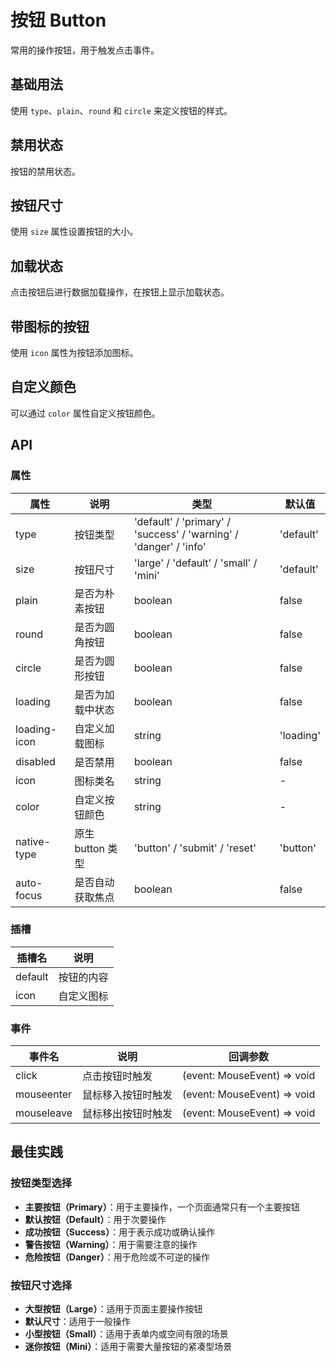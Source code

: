 # 按钮 Button

常用的操作按钮，用于触发点击事件。

## 基础用法

使用 `type`、`plain`、`round` 和 `circle` 来定义按钮的样式。

<demo component-name="button">
  <BasicButton />
  <template #code>

```vue
<template>
  <div class="button-row">
    <t-button>默认按钮</t-button>
    <t-button type="primary">主要按钮</t-button>
    <t-button type="success">成功按钮</t-button>
    <t-button type="info">信息按钮</t-button>
    <t-button type="warning">警告按钮</t-button>
    <t-button type="danger">危险按钮</t-button>
  </div>

  <div class="button-row">
    <t-button plain>朴素按钮</t-button>
    <t-button type="primary" plain>主要按钮</t-button>
    <t-button type="success" plain>成功按钮</t-button>
    <t-button type="info" plain>信息按钮</t-button>
    <t-button type="warning" plain>警告按钮</t-button>
    <t-button type="danger" plain>危险按钮</t-button>
  </div>

  <div class="button-row">
    <t-button round>圆角按钮</t-button>
    <t-button type="primary" round>主要按钮</t-button>
    <t-button type="success" round>成功按钮</t-button>
    <t-button type="info" round>信息按钮</t-button>
    <t-button type="warning" round>警告按钮</t-button>
    <t-button type="danger" round>危险按钮</t-button>
  </div>

  <div class="button-row">
    <t-button circle icon="search" />
    <t-button type="primary" circle icon="edit" />
    <t-button type="success" circle icon="check" />
    <t-button type="info" circle icon="message" />
    <t-button type="warning" circle icon="star" />
    <t-button type="danger" circle icon="delete" />
  </div>
</template>

<script setup>
import { TButton } from "tune-ui";
</script>
```

  </template>
</demo>

## 禁用状态

按钮的禁用状态。

<demo component-name="button">
  <DisabledButton />
  <template #code>

```vue
<template>
  <div class="button-row">
    <t-button disabled>默认按钮</t-button>
    <t-button type="primary" disabled>主要按钮</t-button>
    <t-button type="success" disabled>成功按钮</t-button>
    <t-button type="info" disabled>信息按钮</t-button>
    <t-button type="warning" disabled>警告按钮</t-button>
    <t-button type="danger" disabled>危险按钮</t-button>
  </div>

  <div class="button-row">
    <t-button plain disabled>朴素按钮</t-button>
    <t-button type="primary" plain disabled>主要按钮</t-button>
    <t-button type="success" plain disabled>成功按钮</t-button>
    <t-button type="info" plain disabled>信息按钮</t-button>
    <t-button type="warning" plain disabled>警告按钮</t-button>
    <t-button type="danger" plain disabled>危险按钮</t-button>
  </div>
</template>

<script setup>
import { TButton } from "tune-ui";
</script>
```

  </template>
</demo>

## 按钮尺寸

使用 `size` 属性设置按钮的大小。

<demo component-name="button">
  <SizeButton />
  <template #code>

```vue
<template>
  <div class="button-row">
    <t-button size="large">大型按钮</t-button>
    <t-button>默认按钮</t-button>
    <t-button size="small">小型按钮</t-button>
    <t-button size="mini">迷你按钮</t-button>
  </div>

  <div class="button-row">
    <t-button size="large" round>大型按钮</t-button>
    <t-button round>默认按钮</t-button>
    <t-button size="small" round>小型按钮</t-button>
    <t-button size="mini" round>迷你按钮</t-button>
  </div>
</template>

<script setup>
import { TButton } from "tune-ui";
</script>
```

  </template>
</demo>

## 加载状态

点击按钮后进行数据加载操作，在按钮上显示加载状态。

<demo component-name="button">
  <LoadingButton />
  <template #code>

```vue
<template>
  <t-button type="primary" loading>加载中</t-button>
  <t-button type="primary" loading-icon="loading" loading>加载中</t-button>
  <t-button type="primary" :loading="loading" @click="onClick">点击加载</t-button>
</template>

<script setup>
import { ref } from "vue";
import { TButton } from "tune-ui";

const loading = ref(false);

const onClick = () => {
  loading.value = true;
  setTimeout(() => {
    loading.value = false;
  }, 2000);
};
</script>
```

  </template>
</demo>

## 带图标的按钮

使用 `icon` 属性为按钮添加图标。

<demo component-name="button">
  <IconButton />
  <template #code>

```vue
<template>
  <t-button type="primary" icon="edit">编辑</t-button>
  <t-button type="primary" icon="share">分享</t-button>
  <t-button type="primary" icon="delete">删除</t-button>
  <t-button type="primary" icon="search">搜索</t-button>
  <t-button type="primary">上传<t-icon icon="upload-fill" /></t-button>
</template>

<script setup>
import { TButton, TIcon } from "tune-ui";
</script>
```

  </template>
</demo>

## 自定义颜色

可以通过 `color` 属性自定义按钮颜色。

<demo component-name="button">
  <CustomColorButton />
  <template #code>

```vue
<template>
  <div class="button-row">
    <t-button color="#626aef">自定义颜色</t-button>
    <t-button color="#626aef" plain>自定义颜色</t-button>
    <t-button color="#626aef" disabled>自定义颜色</t-button>
  </div>

  <div class="button-row">
    <t-button color="rgba(100, 108, 255, 0.8)">自定义颜色</t-button>
    <t-button color="rgba(100, 108, 255, 0.8)" plain>自定义颜色</t-button>
    <t-button color="rgba(100, 108, 255, 0.8)" disabled>自定义颜色</t-button>
  </div>
</template>

<script setup>
import { TButton } from "tune-ui";
</script>
```

  </template>
</demo>

## API

### 属性

| 属性         | 说明             | 类型                                                              | 默认值    |
| ------------ | ---------------- | ----------------------------------------------------------------- | --------- |
| type         | 按钮类型         | 'default' / 'primary' / 'success' / 'warning' / 'danger' / 'info' | 'default' |
| size         | 按钮尺寸         | 'large' / 'default' / 'small' / 'mini'                            | 'default' |
| plain        | 是否为朴素按钮   | boolean                                                           | false     |
| round        | 是否为圆角按钮   | boolean                                                           | false     |
| circle       | 是否为圆形按钮   | boolean                                                           | false     |
| loading      | 是否为加载中状态 | boolean                                                           | false     |
| loading-icon | 自定义加载图标   | string                                                            | 'loading' |
| disabled     | 是否禁用         | boolean                                                           | false     |
| icon         | 图标类名         | string                                                            | -         |
| color        | 自定义按钮颜色   | string                                                            | -         |
| native-type  | 原生 button 类型 | 'button' / 'submit' / 'reset'                                     | 'button'  |
| auto-focus   | 是否自动获取焦点 | boolean                                                           | false     |

### 插槽

| 插槽名  | 说明       |
| ------- | ---------- |
| default | 按钮的内容 |
| icon    | 自定义图标 |

### 事件

| 事件名     | 说明               | 回调参数                    |
| ---------- | ------------------ | --------------------------- |
| click      | 点击按钮时触发     | (event: MouseEvent) => void |
| mouseenter | 鼠标移入按钮时触发 | (event: MouseEvent) => void |
| mouseleave | 鼠标移出按钮时触发 | (event: MouseEvent) => void |

## 最佳实践

### 按钮类型选择

- **主要按钮（Primary）**：用于主要操作，一个页面通常只有一个主要按钮
- **默认按钮（Default）**：用于次要操作
- **成功按钮（Success）**：用于表示成功或确认操作
- **警告按钮（Warning）**：用于需要注意的操作
- **危险按钮（Danger）**：用于危险或不可逆的操作

### 按钮尺寸选择

- **大型按钮（Large）**：适用于页面主要操作按钮
- **默认尺寸**：适用于一般操作
- **小型按钮（Small）**：适用于表单内或空间有限的场景
- **迷你按钮（Mini）**：适用于需要大量按钮的紧凑型场景

<script setup>
import BasicButton from '../examples/button/BasicButton.vue'
import DisabledButton from '../examples/button/DisabledButton.vue'
import SizeButton from '../examples/button/SizeButton.vue'
import LoadingButton from '../examples/button/LoadingButton.vue'
import IconButton from '../examples/button/IconButton.vue'
import CustomColorButton from '../examples/button/CustomColorButton.vue'
</script>
